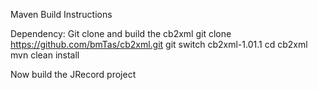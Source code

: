 Maven Build Instructions

Dependency:
  Git clone and build the cb2xml
     git clone https://github.com/bmTas/cb2xml.git
     git switch cb2xml-1.01.1
     cd cb2xml
     mvn clean install

Now build the JRecord project

